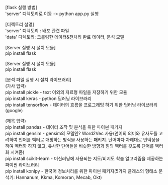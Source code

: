 [flask 실행 방법]  
'server' 디렉토리로 이동 -> python app.py 실행  

[디렉토리 설명]  
'server' 디렉토리 : 배포 관련 파일  
'data' 디렉토리: 크롤링한 데이터&전처리 완료 데이터, 분석 모델  

[Server 실행 시 설치 모듈]   
pip install flask   

[Server 실행 시 설치 모듈]  
pip install flask  

[분석 파일 실행 시 설치 라이브러리]  
(가사 입력)  
pip install pickle      - text 이외의 자료형 파일을 저장하기 위한 모듈  
pip install keras       - python 딥러닝 라이브러리  
pip install tensorflow  - 데이터의 흐름을 프로그래밍 하기 위한 딥러닝 라이브러리 (google)  

(제목 입력)  
pip install pandas      - 데이터 조작 및 분석을 위한 파이썬 패키지  
pip install gensim      - gensim의 모델인? Word2Vec 사용(언어의 의미와 유사도를 고려하여 언어를 벡터로 매핑하는 방식을 사용하는 패키지. 단어마다 차례대로 인덱싱을 하여 벡터화 하지 않고, 유사한 단어들을 비슷한 방향과 힘의 벡터를 갖도록 단어를 벡터화 시켜줌)  
pip install scikit-learn     - 머신러닝에 사용되는 지도/비지도 학습 알고리즘을 제공하는 파이썬 라이브러리  
pip install konlpy      - 한국어 정보처리를 위한 파이썬 패키지(5가지 클래스의 형태소 분석기: Hannanum, Kkma, Komoran, Mecab, Okt)